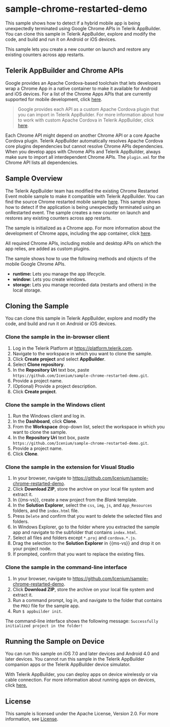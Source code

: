 sample-chrome-restarted-demo
======================

This sample shows how to detect if a hybrid mobile app is being unexpectedly terminated using Google Chrome APIs in Telerik AppBuilder. You can clone this sample in Telerik AppBuilder, explore and modify the code, and build and run it on Android or iOS devices.

This sample lets you create a new counter on launch and restore any existing counters across app restarts.

## Telerik AppBuilder and Chrome APIs

Google provides an Apache Cordova-based toolchain that lets developers wrap a Chrome App in a native container to make it available for Android and iOS devices. For a list of the Chrome Apps APIs that are currently supported for mobile development, click <a href="https://github.com/MobileChromeApps/mobile-chrome-apps/blob/master/docs/APIStatus.md" target="_blank">here</a>. 

> Google provides each API as a custom Apache Cordova plugin that you can import in Telerik AppBuilder. For more information about how to work with custom Apache Cordova in Telerik AppBuilder, click <a href="http://docs.telerik.com/platform/appbuilder/creating-your-project/using-plugins/using-custom-plugins/using-custom-plugins" target="_blank">here</a>.

Each Chrome API might depend on another Chrome API or a core Apache Cordova plugin. Telerik AppBuilder automatically resolves Apache Cordova core plugins dependencies but cannot resolve Chrome APIs dependencies. When you develop apps with Chrome APIs and Telerik AppBuilder, always make sure to import all interdependent Chrome APIs. The `plugin.xml` for the Chrome API lists all dependencies. 

## Sample Overview

The Telerik AppBuilder team has modified the existing Chrome Restarted Event mobile sample to make it compatible with Telerik AppBuilder. You can find the source Chrome restarted mobile sample <a href="https://github.com/GoogleChrome/chrome-app-samples/tree/master/restarted-demo" target="_blank">here</a>. This sample shows how to detect if the application is being unexpectedly terminated using an onRestarted event. The sample creates a new counter on launch and restores any existing counters across app restarts.

The sample is initialized as a Chrome app. For more information about the development of Chrome apps, including the app container, click <a href="https://developer.chrome.com/apps/first_app" target="_blank">here</a>. 

All required Chrome APIs, including mobile and desktop APIs on which the app relies, are added as custom plugins.

The sample shows how to use the following methods and objects of the mobile Google Chrome APIs.

* **runtime:**&nbsp;Lets you manage the app lifecycle.
* **window:**&nbsp;Lets you create windows.
* **storage:**&nbsp;Lets you manage recorded data (restarts and others) in the local storage. 

## Cloning the Sample

You can clone this sample in Telerik AppBuilder, explore and modify the code, and build and run it on Android or iOS devices.

### Clone the sample in the in-browser client

1. Log in the Telerik Platform at <a href="https://platform.telerik.com" target="_blank">https://platform.telerik.com</a>.
1. Navigate to the workspace in which you want to clone the sample.
1. Click **Create project** and select **AppBuilder**.
1. Select **Clone repository**.
1. In the **Repository Uri** text box, paste `https://github.com/Icenium/sample-chrome-restarted-demo.git`.
1. Provide a project name.
1. (Optional) Provide a project description.
1. Click **Create project**.

### Clone the sample in the Windows client

1. Run the Windows client and log in.
1. In the **Dashboard**, click **Clone**.
1. From the **Workspace** drop-down list, select the workspace in which you want to clone the sample.
1. In the **Repository Uri** text box, paste `https://github.com/Icenium/sample-chrome-restarted-demo.git`.
1. Provide a project name.
1. Click **Clone**.

### Clone the sample in the extension for Visual Studio

1. In your browser, navigate to <a href="https://github.com/Icenium/sample-chrome-restarted-demo" target="_blank">https://github.com/Icenium/sample-chrome-restarted-demo</a>.
1. Click **Download ZIP**, store the archive on your local file system and extract it.
1. In {{ms-vs}}, create a new project from the *Blank* template.
1. In the **Solution Explorer**, select the `css`, `img`, `js`, and `App_Resources` folders, and the `index.html` file.
1. Press `Delete` and confirm that you want to delete the selected files and folders.
1. In Windows Explorer, go to the folder where you extracted the sample app and navigate to the subfolder that contains `index.html`.
1. Select all files and folders except `*.proj` and `cordova.*.js`.
1. Drag the selection to the **Solution Explorer** in {{ms-vs}} and drop it on your project node.
1. If prompted, confirm that you want to replace the existing files.

### Clone the sample in the command-line interface

1. In your browser, navigate to <a href="https://github.com/Icenium/sample-chrome-restarted-demo" target="_blank">https://github.com/Icenium/sample-chrome-restarted-demo</a>.
1. Click **Download ZIP**, store the archive on your local file system and extract it.
1. Run a command prompt, log in, and navigate to the folder that contains the `PROJ` file for the sample app.
1. Run `$ appbuilder init`.

The command-line interface shows the following message: `Successfully initialized project in the folder!`

## Running the Sample on Device

You can run this sample on iOS 7.0 and later devices and Android 4.0 and later devices. You cannot run this sample in the Telerik AppBuilder companion apps or the Telerik AppBuilder device simulator.

With Telerik AppBuilder, you can deploy apps on device wirelessly or via cable connection. For more information about running apps on devices, click <a href="http://docs.telerik.com/platform/appbuilder/testing-your-app/running-on-devices/working-with-devices" target="_blank">here.</a>

## License

This sample is licensed under the Apache License, Version 2.0. For more information, see [License](LICENSE.md).
